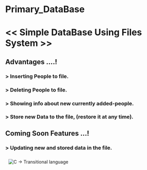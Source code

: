 #            Primary_DataBase
# << Simple DataBase Using Files System >>

## Advantages ....!
### > Inserting People to file.
### > Deleting People to file.
### > Showing info about new currently added-people.
### > Store new Data to the file, (restore it at any time).



## Coming Soon Features ...!
### > Updating new and stored data in the file.



<div style="display: flex;">
  <div style="flex: 50%; padding: 10px;"><img src="https://cdn.hackr.io/uploads/topics_svg/c.svg" alt="C -> Transitional language"></div>
  <div style="flex: 50%; padding: 10px;"><img src="https://brandslogos.com/wp-content/uploads/thumbs/c-logo-black-and-white.png" alt="C++ -> Mother of High-level-programming" style="width: 200px; height: auto;></div>
</div>


